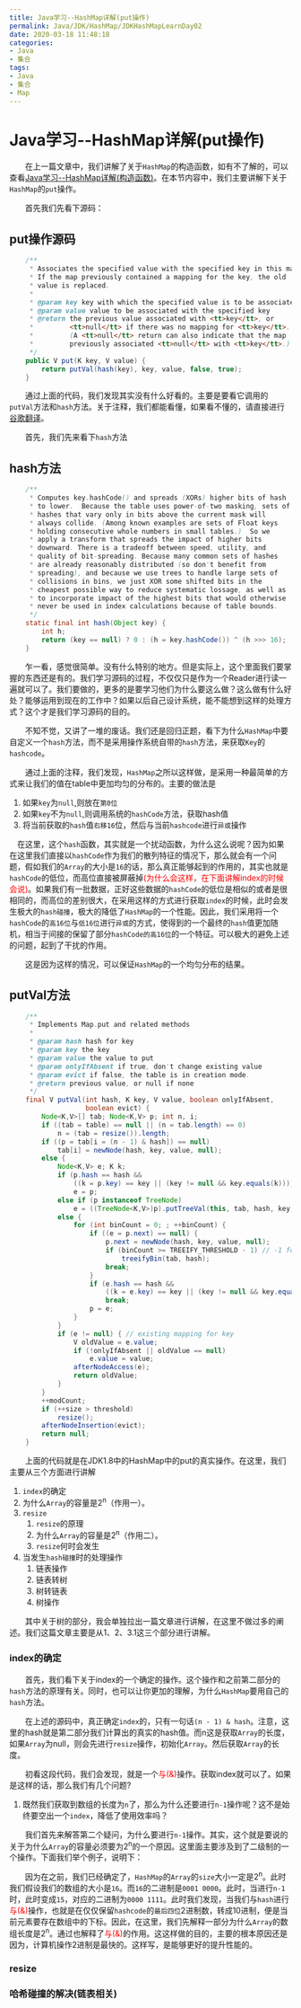```yaml
---
title: Java学习--HashMap详解(put操作)
permalink: Java/JDK/HashMap/JDKHashMapLearnDay02
date: 2020-03-18 11:48:18
categories:
- Java
- 集合
tags:
- Java
- 集合
- Map
---
```


# Java学习--HashMap详解(put操作)



&emsp;&emsp;在上一篇文章中，我们讲解了关于`HashMap`的构造函数，如有不了解的，可以查看[Java学习--HashMap详解(构造函数)](/Java/JDK/HashMap/JDKHashMapLearnDay02)。在本节内容中，我们主要讲解下关于`HashMap`的`put`操作。

&emsp;&emsp;首先我们先看下源码：

## put操作源码

```java
    /**
     * Associates the specified value with the specified key in this map.
     * If the map previously contained a mapping for the key, the old
     * value is replaced.
     *
     * @param key key with which the specified value is to be associated
     * @param value value to be associated with the specified key
     * @return the previous value associated with <tt>key</tt>, or
     *         <tt>null</tt> if there was no mapping for <tt>key</tt>.
     *         (A <tt>null</tt> return can also indicate that the map
     *         previously associated <tt>null</tt> with <tt>key</tt>.)
     */
    public V put(K key, V value) {
        return putVal(hash(key), key, value, false, true);
    }
```

&emsp;&emsp;通过上面的代码，我们发现其实没有什么好看的。主要是要看它调用的`putVal`方法和`hash`方法。关于注释，我们都能看懂，如果看不懂的，请直接进行[谷歌翻译](https://translate.google.com/)。

&emsp;&emsp;首先，我们先来看下`hash`方法

## hash方法

```java
    /**
     * Computes key.hashCode() and spreads (XORs) higher bits of hash
     * to lower.  Because the table uses power-of-two masking, sets of
     * hashes that vary only in bits above the current mask will
     * always collide. (Among known examples are sets of Float keys
     * holding consecutive whole numbers in small tables.)  So we
     * apply a transform that spreads the impact of higher bits
     * downward. There is a tradeoff between speed, utility, and
     * quality of bit-spreading. Because many common sets of hashes
     * are already reasonably distributed (so don't benefit from
     * spreading), and because we use trees to handle large sets of
     * collisions in bins, we just XOR some shifted bits in the
     * cheapest possible way to reduce systematic lossage, as well as
     * to incorporate impact of the highest bits that would otherwise
     * never be used in index calculations because of table bounds.
     */
    static final int hash(Object key) {
        int h;
        return (key == null) ? 0 : (h = key.hashCode()) ^ (h >>> 16);
    }
```

&emsp;&emsp;乍一看，感觉很简单。没有什么特别的地方。但是实际上，这个里面我们要掌握的东西还是有的。我们学习源码的过程，不仅仅只是作为一个Reader进行读一遍就可以了。我们要做的，更多的是要学习他们为什么要这么做？这么做有什么好处？能够运用到现在的工作中？如果以后自己设计系统，能不能想到这样的处理方式？这个才是我们学习源码的目的。

&emsp;&emsp;不知不觉，又讲了一堆的废话。我们还是回归正题，看下为什么`HashMap`中要自定义一个`hash`方法，而不是采用操作系统自带的`hash`方法，来获取`Key`的`hashcode`。

&emsp;&emsp;通过上面的注释，我们发现，`HashMap`之所以这样做，是采用一种最简单的方式来让我们的值在table中更加均匀的分布的。主要的做法是

1. 如果`key`为`null`,则放在`第0位`
2. 如果`key`不为`null`,则调用系统的`hashCode`方法，获取hash值
3. 将当前获取的`hash`值`右移16`位，然后与当前`hashcode`进行`异或`操作

&emsp;在这里，这个`hash`函数，其实就是一个扰动函数，为什么这么说呢？因为如果在这里我们直接以`hashCode`作为我们的散列特征的情况下，那么就会有一个问题，假如我们的`Array`的大小是`16`的话，那么真正能够起到的作用的，其实也就是`hashCode`的低位，而高位直接被屏蔽掉<span style="color:red;">(为什么会这样，在下面讲解index的时候会说)</span>。如果我们有一批数据，正好这些数据的`hashCode`的低位是相似的或者是很相同的，而高位的差别很大，在采用这样的方式进行获取`index`的时候，此时会发生极大的`hash碰撞`，极大的降低了`HashMap`的一个性能。因此，我们采用将一个`hashCode`的`高16位`与`低16位`进行`异或`的方式，使得到的一个最终的`hash`值更加随机，相当于间接的保留了部分`hashCode的高16位`的一个特征。可以极大的避免上述的问题，起到了干扰的作用。

&emsp;&emsp;这是因为这样的情况，可以保证`HashMap`的一个均匀分布的结果。

## putVal方法

```java
    /**
     * Implements Map.put and related methods
     *
     * @param hash hash for key
     * @param key the key
     * @param value the value to put
     * @param onlyIfAbsent if true, don't change existing value
     * @param evict if false, the table is in creation mode.
     * @return previous value, or null if none
     */
    final V putVal(int hash, K key, V value, boolean onlyIfAbsent,
                   boolean evict) {
        Node<K,V>[] tab; Node<K,V> p; int n, i;
        if ((tab = table) == null || (n = tab.length) == 0)
            n = (tab = resize()).length;
        if ((p = tab[i = (n - 1) & hash]) == null)
            tab[i] = newNode(hash, key, value, null);
        else {
            Node<K,V> e; K k;
            if (p.hash == hash &&
                ((k = p.key) == key || (key != null && key.equals(k))))
                e = p;
            else if (p instanceof TreeNode)
                e = ((TreeNode<K,V>)p).putTreeVal(this, tab, hash, key, value);
            else {
                for (int binCount = 0; ; ++binCount) {
                    if ((e = p.next) == null) {
                        p.next = newNode(hash, key, value, null);
                        if (binCount >= TREEIFY_THRESHOLD - 1) // -1 for 1st
                            treeifyBin(tab, hash);
                        break;
                    }
                    if (e.hash == hash &&
                        ((k = e.key) == key || (key != null && key.equals(k))))
                        break;
                    p = e;
                }
            }
            if (e != null) { // existing mapping for key
                V oldValue = e.value;
                if (!onlyIfAbsent || oldValue == null)
                    e.value = value;
                afterNodeAccess(e);
                return oldValue;
            }
        }
        ++modCount;
        if (++size > threshold)
            resize();
        afterNodeInsertion(evict);
        return null;
    }
```

&emsp;&emsp;上面的代码就是在JDK1.8中的HashMap中的put的真实操作。在这里，我们主要从三个方面进行讲解

1. `index`的确定
1. 为什么`Array`的容量是2<sup>n</sup>（作用一）。
2. `resize`
   1. `resize`的原理
   2. 为什么`Array`的容量是2<sup>n</sup>（作用二）。
   3. `resize`何时会发生
3. 当发生`hash碰撞`时的处理操作
   1. 链表操作
   2. 链表转树
   3. 树转链表
   4. 树操作

&emsp;&emsp;其中关于树的部分，我会单独拉出一篇文章进行讲解，在这里不做过多的阐述。我们这篇文章主要是从1、2、3.1这三个部分进行讲解。

### index的确定

&emsp;&emsp;首先，我们看下关于index的一个确定的操作。这个操作和之前第二部分的`hash`方法的原理有关。同时，也可以让你更加的理解，为什么`HashMap`要用自己的`hash`方法。

&emsp;&emsp;在上述的源码中，真正确定`index`的，只有一句话`(n - 1) & hash`。注意，这里的hash就是第二部分我们计算出的真实的hash值。而n这是获取`Array`的长度，如果`Array`为null，则会先进行`resize`操作，初始化`Array`。然后获取`Array`的长度。

&emsp;&emsp;初看这段代码，我们会发现，就是一个<span style="color:red;">与(&)</span>操作。获取index就可以了。如果是这样的话，那么我们有几个问题?

1. 既然我们获取到数组的长度为`n`了，那么为什么还要进行`n-1`操作呢？这不是始终要空出一个`index`，降低了使用效率吗？

&emsp;&emsp;我们首先来解答第二个疑问，为什么要进行`n-1`操作。其实，这个就是要说的关于为什么`Array`的容量必须要为2<sup>n</sup>的一个原因。这里面主要涉及到了二级制的一个操作。下面我们举个例子，说明下：

&emsp;&emsp;因为在之前，我们已经确定了，`HashMap`的`Array`的`size`大小一定是2<sup>n</sup>。此时我们假设我们的数组的大小是`16`。而`16`的二进制是`0001 0000`。此时，当进行`n-1`时，此时变成`15`，对应的二进制为`0000 1111`。此时我们发现，当我们与`hash`进行<span style="color:red;">与(&)</span>操作，也就是在仅仅保留`hashcode`的`最后四位`2进制数，转成10进制，便是当前元素要存在数组中的下标。因此，在这里，我们先解释一部分为什么`Array`的数组长度是2<sup>n</sup>。通过也解释了<span style="color:red;">与(&)</span>的作用。这这样做的目的，主要的根本原因还是因为，计算机操作2进制是最快的。这样写，是能够更好的提升性能的。

### resize



### 哈希碰撞的解决(链表相关)



